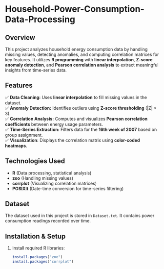 # Household-Power-Consumption-Data-Processing

## Overview  
This project analyzes household energy consumption data by handling missing values, detecting anomalies, and computing correlation matrices for key features. It utilizes **R programming** with **linear interpolation**, **Z-score anomaly detection**, and **Pearson correlation analysis** to extract meaningful insights from time-series data.

## Features  
✅ **Data Cleaning:** Uses **linear interpolation** to fill missing values in the dataset.  
✅ **Anomaly Detection:** Identifies outliers using **Z-score thresholding** (|Z| > 3).  
✅ **Correlation Analysis:** Computes and visualizes **Pearson correlation coefficients** between energy usage parameters.  
✅ **Time-Series Extraction:** Filters data for the **16th week of 2007** based on group assignment.  
✅ **Visualization:** Displays the correlation matrix using **color-coded heatmaps**.

## Technologies Used  
- **R** (Data processing, statistical analysis)  
- **zoo** (Handling missing values)  
- **corrplot** (Visualizing correlation matrices)  
- **POSIXlt** (Date-time conversion for time-series filtering)

## Dataset  
The dataset used in this project is stored in `Dataset.txt`. It contains power consumption readings recorded over time.

## Installation & Setup  
1. Install required R libraries:  
   ```r
   install.packages("zoo")
   install.packages("corrplot")
